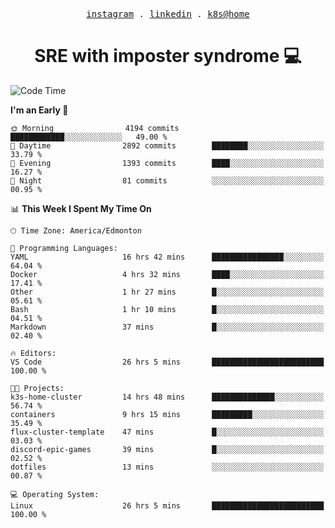 <p align="center">
  <samp>
    <a href="https://www.instagram.com/lildrunkensmurf/">instagram</a> .
    <a href="https://www.linkedin.com/in/joryirving/">linkedin</a> .
    <a href="https://github.com/LilDrunkenSmurf/k3s-home-cluster">k8s@home</a>
  </samp>
</p>

<h1 align="center">
  SRE with imposter syndrome 💻
</h1>

<!--START_SECTION:waka-->
![Code Time](http://img.shields.io/badge/Code%20Time-36%20hrs%2022%20mins-blue)

**I'm an Early 🐤** 

```text
🌞 Morning                4194 commits        ████████████░░░░░░░░░░░░░   49.00 % 
🌆 Daytime                2892 commits        ████████░░░░░░░░░░░░░░░░░   33.79 % 
🌃 Evening                1393 commits        ████░░░░░░░░░░░░░░░░░░░░░   16.27 % 
🌙 Night                  81 commits          ░░░░░░░░░░░░░░░░░░░░░░░░░   00.95 % 
```


📊 **This Week I Spent My Time On** 

```text
🕑︎ Time Zone: America/Edmonton

💬 Programming Languages: 
YAML                     16 hrs 42 mins      ████████████████░░░░░░░░░   64.04 % 
Docker                   4 hrs 32 mins       ████░░░░░░░░░░░░░░░░░░░░░   17.41 % 
Other                    1 hr 27 mins        █░░░░░░░░░░░░░░░░░░░░░░░░   05.61 % 
Bash                     1 hr 10 mins        █░░░░░░░░░░░░░░░░░░░░░░░░   04.51 % 
Markdown                 37 mins             █░░░░░░░░░░░░░░░░░░░░░░░░   02.40 % 

🔥 Editors: 
VS Code                  26 hrs 5 mins       █████████████████████████   100.00 % 

🐱‍💻 Projects: 
k3s-home-cluster         14 hrs 48 mins      ██████████████░░░░░░░░░░░   56.74 % 
containers               9 hrs 15 mins       █████████░░░░░░░░░░░░░░░░   35.49 % 
flux-cluster-template    47 mins             █░░░░░░░░░░░░░░░░░░░░░░░░   03.03 % 
discord-epic-games       39 mins             █░░░░░░░░░░░░░░░░░░░░░░░░   02.52 % 
dotfiles                 13 mins             ░░░░░░░░░░░░░░░░░░░░░░░░░   00.87 % 

💻 Operating System: 
Linux                    26 hrs 5 mins       █████████████████████████   100.00 % 
```


<!--END_SECTION:waka-->